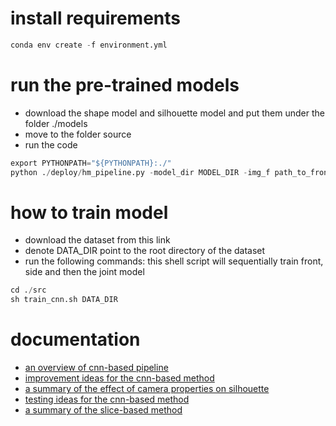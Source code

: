 # install requirements
```python
conda env create -f environment.yml
```

# run the pre-trained models
- download the shape model and silhouette model and put them under the folder ./models
- move to the folder source
- run the code
```python
export PYTHONPATH="${PYTHONPATH}:./"
python ./deploy/hm_pipeline.py -model_dir MODEL_DIR -img_f path_to_front_img -img_s path_to_side_img -height height_in_meter_of_subject gender 0_if_female_else_1
```

# how to train model
- download the dataset from this link
- denote DATA_DIR point to the root directory of the dataset
- run the following commands: this shell script will sequentially train front, side and then the joint model
```python
cd ./src
sh train_cnn.sh DATA_DIR
```

# documentation
- [an overview of cnn-based pipeline](./notes/cnn_pipeline.md)
- [improvement ideas for the cnn-based method ](./notes/cnn_improvement_list.md)
- [a summary of the effect of camera properties on silhouette](./notes/cnn_camera_effect.md)
- [testing ideas for the cnn-based method](notes/testing_ideas.md)
- [a summary of the slice-based method](./notes/slice_method_summary.md)